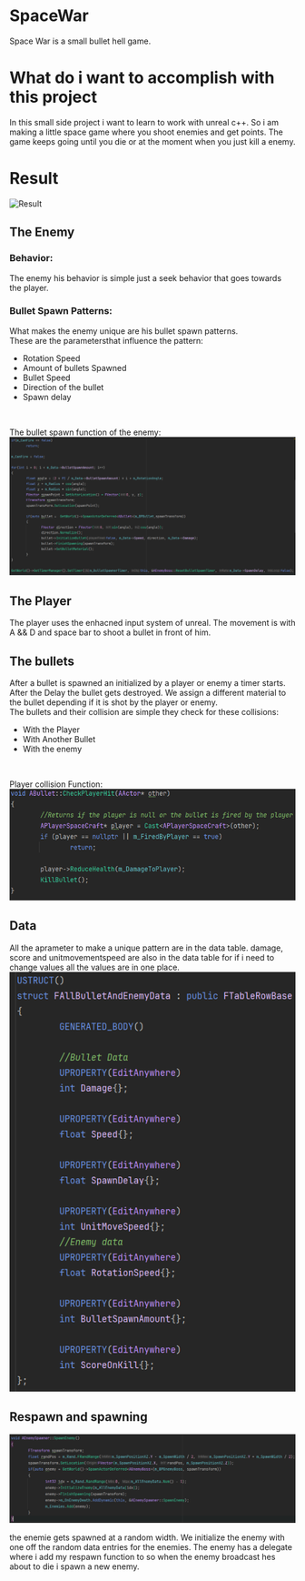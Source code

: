 # SpaceWar
Space War is a small bullet hell game.
# What do i want to accomplish with this project
In this small side project i want to learn to work with unreal c++. So i am making a little space game where you shoot enemies and get points. The game keeps going until you die or at the moment when you just kill a enemy.

# Result
![Result][def]
## The Enemy 
### Behavior:
The enemy his behavior is simple just a seek behavior that goes towards the player.
### Bullet Spawn Patterns:
What makes the enemy unique are his bullet spawn patterns.
<br>
These are the parametersthat influence the pattern:
* Rotation Speed
* Amount of bullets Spawned
* Bullet Speed
* Direction of the bullet
* Spawn delay
<br>

The bullet spawn function of the enemy:
![BulletSpawnCode](Images/SpawnBulletFunction.PNG)

## The Player
The player uses the enhacned input system of unreal. The movement is with A && D and space bar to shoot a bullet in front of him.

## The bullets
After a bullet is spawned an initialized by a player or enemy a timer starts. After the Delay the bullet gets destroyed. We assign a different material to the bullet depending if it is shot by the player or enemy.<br>
The bullets and their collision are simple they check for these collisions:
* With the Player
* With Another Bullet
* With the enemy 
<br>

Player collision Function:<br>
![PlayerCollision](Images/PlayerHitFunction.PNG)


## Data
All the aprameter to make a unique pattern are in the data table. damage, score and unitmovementspeed are also in the data table for if i need to change values all the values are in one place.
<br>
![DataStruct](Images/StructDataTable.PNG)

## Respawn and spawning

![EnemySpawn](Images/SpawnCode.PNG)<br>

the enemie gets spawned at a random width. We initialize the enemy with one off the random data entries for the enemies.
The enemy has a delegate where i add my respawn function to so when the enemy broadcast hes about to die i spawn a new enemy.

[def]: Images/SpaceWarResultGif.gif